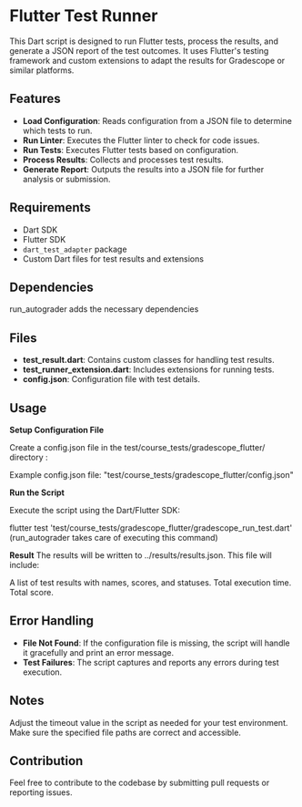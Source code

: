 # Flutter Test Runner

This Dart script is designed to run Flutter tests, process the results, and generate a JSON report of the test outcomes. It uses Flutter's testing framework and custom extensions to adapt the results for Gradescope or similar platforms.

## Features

- **Load Configuration**: Reads configuration from a JSON file to determine which tests to run.
- **Run Linter**: Executes the Flutter linter to check for code issues.
- **Run Tests**: Executes Flutter tests based on configuration.
- **Process Results**: Collects and processes test results.
- **Generate Report**: Outputs the results into a JSON file for further analysis or submission.

## Requirements

- Dart SDK
- Flutter SDK
- `dart_test_adapter` package
- Custom Dart files for test results and extensions

## Dependencies

run_autograder adds the necessary dependencies

## Files
- **test_result.dart**: Contains custom classes for handling test results.
- **test_runner_extension.dart**: Includes extensions for running tests.
- **config.json**: Configuration file with test details.

## Usage
**Setup Configuration File**

Create a config.json file in the test/course_tests/gradescope_flutter/ directory :

Example config.json file: "test/course_tests/gradescope_flutter/config.json"

**Run the Script**

Execute the script using the Dart/Flutter SDK:

flutter test 'test/course_tests/gradescope_flutter/gradescope_run_test.dart' (run_autograder takes care of executing this command)

**Result**
The results will be written to ../results/results.json. This file will include:

A list of test results with names, scores, and statuses.
Total execution time.
Total score.

## Error Handling

- **File Not Found**: If the configuration file is missing, the script will handle it gracefully and print an error message.
- **Test Failures**: The script captures and reports any errors during test execution.

## Notes
Adjust the timeout value in the script as needed for your test environment.
Make sure the specified file paths are correct and accessible.

## Contribution
Feel free to contribute to the codebase by submitting pull requests or reporting issues.

